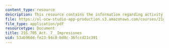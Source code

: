 ```yaml
---
content_type: resource
description: This resource contains the information regarding activity 7 impresiones.
file: https://ol-ocw-studio-app-production.s3.amazonaws.com/courses/21g-705-oral-communication-in-spanish-spring-2004/53ab96ddfe2394c8bd8c36fccd21c391_MIT21G_705S04_act7impres.pdf
file_type: application/pdf
resourcetype: Document
title: 21G.705_Act._7__Impresiones
uid: 53ab96dd-fe23-94c8-bd8c-36fccd21c391
---
```

